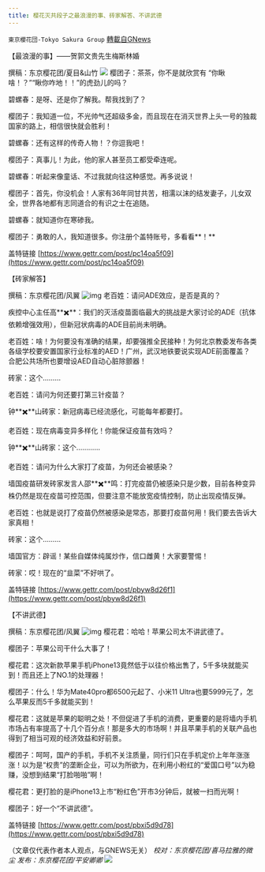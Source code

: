 ```yaml
---
title: 樱花灭共段子之最浪漫的事、砖家解答、不讲武德
---
```

`東京櫻花団-Tokyo Sakura Group` [轉載自GNews](https://gnews.org/zh-hans/1551339/)

【最浪漫的事】——贺郭文贵先生梅斯林婚

撰稿：东京樱花团/夏目&山竹
![](https://assets.gnews.org/wp-content/uploads/2021/09/092435.jpg)
樱团子：茶茶，你不是就欣赏有 “你瞅啥！？”“瞅你咋地！！”的虎劲儿的吗？

碧螺春：是呀、还是你了解我。帮我找到了？

樱团子：我知道一位，不光帅气还超级多金，而且现在在消灭世界上头一号的独裁国家的路上，相信很快就会胜利！

碧螺春：还有这样的传奇人物！？你逗我吧！

樱团子：真事儿！为此，他的家人甚至员工都受牵连呢。

碧螺春：听起来像童话、不过我就向往这种感觉。再多说说！

樱团子：首先，你没机会！人家有36年同甘共苦，相濡以沫的结发妻子，儿女双全，世界各地都有志同道合的有识之士在追随。

碧螺春：就知道你在寒碜我。

樱团子：勇敢的人，我知道很多。你注册个盖特账号，多看看**！**

盖特链接 [https://www.gettr.com/post/pc14oa5f09](https://www.gettr.com/post/pc14oa5f09)

【砖家解答】

撰稿：东京樱花团/风翼
![img](https://media.gettr.com/group17/default/20210923/10/28/6035719b-39ad-a3c3-3083-8cedf11f5d87/99b7dc49ec814232a84706576b1fad0d.jpg)
老百姓：请问ADE效应，是否是真的？

疾控中心主任高**✖️**：我们的灭活疫苗面临最大的挑战是大家讨论的ADE（抗体依赖增强效用），但新冠状病毒的ADE目前尚未明确。

老百姓：啥！为何要没有准确的结果，却要强推全民接种！为何北京教委发布各类各级学校要安置国家行业标准的AED！广州，武汉地铁要说实现ADE前面覆盖？合肥公共场所也要增设AED自动心脏除颤器！

砖家：这个………

老百姓：请问为何还要打第三针疫苗？

钟**✖️**山砖家：新冠病毒已经流感化，可能每年都要打。

老百姓：现在病毒变异多样化！你能保证疫苗有效吗？

钟**✖️**山砖家：这个…………

老百姓：请问为什么大家打了疫苗，为何还会被感染？

墙国疫苗研发砖家发言人邵**✖️**鸣：打完疫苗仍被感染只是少数，目前各种变异株仍然是现在疫苗可控范围，但要注意不能放宽疫情控制，防止出现疫情反弹。

老百姓：也就是说打了疫苗仍然被感染是常态，那要打疫苗何用！我们要去告诉大家真相！

砖家：这个………

墙国官方：辟谣！某些自媒体纯属炒作，信口雌黄！大家要警惕！

砖家：哎！现在的“韭菜”不好哄了。

盖特链接 [https://www.gettr.com/post/pbyw8d26f1](https://www.gettr.com/post/pbyw8d26f1)

【不讲武德】

撰稿：东京樱花团/风翼
![img](https://media.gettr.com/group11/default/20210922/14/32/27e757a1-6bff-3492-0274-75f86f458fb9/566a7209a6286deee86f91e5ba4941f0.jpg)
樱花君：哈哈！苹果公司太不讲武德了。

樱团子：苹果公司干什么大事了！

樱花君：这次新款苹果手机iPhone13竟然低于以往价格出售了，5千多块就能买到！而且还上了NO.1的处理器！

樱团子：什么！华为Mate40pro都6500元起了、小米11 Ultra也要5999元了，怎么苹果反而5千多就能买到！

樱花君：这就是苹果的聪明之处！不但促进了手机的消费，更重要的是将墙内手机市场占有率提高了十几个百分点！那是多大的市场啊！并且苹果手机的关联产品也得到了相当可观的经济效益和好前景。

樱团子：呵呵，国产的手机，手机不关注质量，同行们只在手机定价上年年涨涨涨！以为是“权贵”的垄断企业，可以为所欲为，在利用小粉红的“爱国口号”以为稳赚，没想到结果“打脸啪啪”啊！

樱花君：更打脸的是iPhone13上市“粉红色”开市3分钟后，就被一扫而光啊！

樱团子：好一个“不讲武德”。

盖特链接 [https://www.gettr.com/post/pbxi5d9d78](https://www.gettr.com/post/pbxi5d9d78)

（文章仅代表作者本人观点，与GNEWS无关）
*校对：东京樱花团/喜马拉雅的微尘
发布：东京樱花团/平安卿卿*
![](https://assets.gnews.org/wp-content/uploads/2021/09/image0-1-18.jpg)
